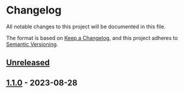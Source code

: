 # Changelog

All notable changes to this project will be documented in this file.

The format is based on [Keep a Changelog](https://keepachangelog.com/en/1.1.0/), and this project adheres
to [Semantic Versioning](https://semver.org/spec/v2.0.0.html).

## [Unreleased]

## [1.1.0] - 2023-08-28

[Unreleased]: https://github.com/rjdemetra/rjd3revisions/compare/v1.1.0...HEAD
[1.1.0]: https://github.com/rjdemetra/rjd3revisions/releases/tag/v1.1.0
